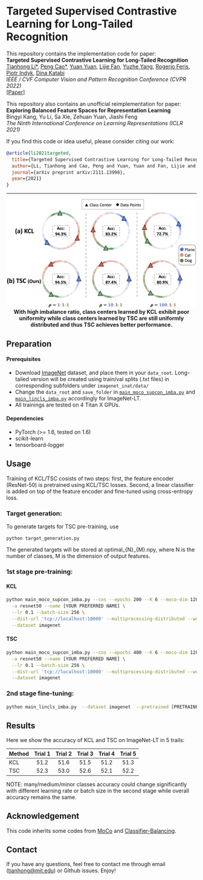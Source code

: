 # Targeted Supervised Contrastive Learning for Long-Tailed Recognition

This repository contains the implementation code for paper: <br>
__Targeted Supervised Contrastive Learning for Long-Tailed Recognition__ <br>
[Tianhong Li*](http://tianhongli.me/), [Peng Cao*](https://people.csail.mit.edu/pengcao/), [Yuan Yuan](https://yyuanad.github.io/), [Lijie Fan](http://lijiefan.me/), [Yuzhe Yang](https://www.mit.edu/~yuzhe/), [Rogerio Feris](https://www.rogerioferis.org/), [Piotr Indyk](https://people.csail.mit.edu/indyk/), [Dina Katabi](https://people.csail.mit.edu/dina/) <br>
_IEEE / CVF Computer Vision and Pattern Recognition Conference (CVPR 2022)_ <br>
[[Paper](https://arxiv.org/abs/2111.13998)]


This repository also contains an unofficial reimplementation for paper: <br>
__Exploring Balanced Feature Spaces for Representation Learning__ <br>
Bingyi Kang, Yu Li, Sa Xie, Zehuan Yuan, Jiashi Feng <br>
_The Ninth International Conference on Learning Representations (ICLR 2021)_

If you find this code or idea useful, please consider citing our work:
```bib
@article{li2021targeted,
  title={Targeted Supervised Contrastive Learning for Long-Tailed Recognition},
  author={Li, Tianhong and Cao, Peng and Yuan, Yuan and Fan, Lijie and Yang, Yuzhe and Feris, Rogerio and Indyk, Piotr and Katabi, Dina},
  journal={arXiv preprint arXiv:2111.13998},
  year={2021}
}
```
___
<p align="center">
    <img src="teaser.jpg" width="500"> <br>
<b> With high imbalance ratio, class centers learned by KCL exhibit poor uniformity while class centers learned by TSC are still uniformly distributed and thus TSC achieves better performance. </b>
</p>


## Preparation

#### Prerequisites
- Download [ImageNet](http://image-net.org/download) dataset, and place them in your `data_root`. Long-tailed version will be created using train/val splits (.txt files) in corresponding subfolders under `imagenet_inat/data/`
- Change the `data_root` and `save_folder` in [`main_moco_supcon_imba.py`](.main_moco_supcon_imba.py) and [`main_lincls_imba.py`](.main_lincls_imba.py) accordingly for ImageNet-LT.
- All trainings are tested on 4 Titan X GPUs.
#### Dependencies
- PyTorch (>= 1.6, tested on 1.6)
- scikit-learn
- tensorboard-logger

## Usage
Training of KCL/TSC cosists of two steps: first, the feature encoder (ResNet-50) is pretrained using KCL/TSC losses. Second, a linear classifier is added on top of the feature encoder and fine-tuned using cross-entropy loss.
### Target generation:
To generate targets for TSC pre-training, use 
```
python target_generation.py
```
The generated targets will be stored at optimal_{N}_{M}.npy, 
where N is the number of classes, M is the dimension of output features.


### 1st stage pre-training:
#### KCL
```bash
python main_moco_supcon_imba.py --cos --epochs 200 --K 6 --moco-dim 128 --mlp \                                                                                                         -a resnet50 --name kcl_release \
  -a resnet50 --name [YOUR PREFERRED NAME] \
  --lr 0.1 --batch-size 256 \
  --dist-url 'tcp://localhost:10000' --multiprocessing-distributed --world-size 1 --rank 0 \
  --dataset imagenet
```

#### TSC
```bash
python main_moco_supcon_imba.py --cos --epochs 400 --K 6 --moco-dim 128 --mlp --targeted --tr 1 --sep_t --tw 0.2 \
  -a resnet50 --name [YOUR PREFERRED NAME] \
  --lr 0.1 --batch-size 256 \
  --dist-url 'tcp://localhost:10000' --multiprocessing-distributed --world-size 1 --rank 0 \
  --dataset imagenet
```

### 2nd stage fine-tuning:
```bash
python main_lincls_imba.py  --dataset imagenet  --pretrained [PRETRAINED MODEL PATH FROM 1ST STAGE] --epochs 40 --schedule 20 30 --seed 0 -b 2048
```

## Results
Here we show the accuracy of KCL and TSC on ImageNet-LT in 5 trails:

| Method    | Trial 1 | Trial 2 | Trial 3 | Trial 4 | Trial 5 |
|-----------|:-------:|:-------:|:-------:|:-------:|:-------:|
| KCL       |  51.2   |  51.6   |  51.5   |  51.2   |  51.3   | 
| TSC       |  52.3   |  53.0   |  52.6   |  52.1   |  52.2   |

NOTE:
many/medium/minor classes accuracy could change significantly with different learning rate or batch size in the second stage while overall accuracy remains the same.

## Acknowledgement
This code inherits some codes from [MoCo](https://github.com/facebookresearch/moco) and [Classifier-Balancing](https://github.com/facebookresearch/classifier-balancing).

## Contact
If you have any questions, feel free to contact me through email (tianhong@mit.edu) or Github issues. Enjoy!